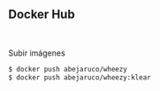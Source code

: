 ## Docker Hub
<br>

Subir imágenes


```bash
$ docker push abejaruco/wheezy
$ docker push abejaruco/wheezy:klear
```